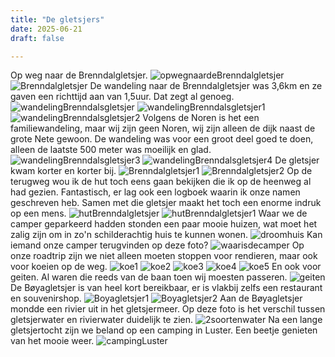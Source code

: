 ```yaml
---
title: "De gletsjers"
date: 2025-06-21
draft: false

---
```


Op weg naar de Brenndalgletsjer.
![opwegnaardeBrenndalgletsjer](/images/2025-06-21-opwegnaardeBrenndalgletsjer.jpg)
![Brenndalgletsjer](/images/2025-06-21-Brenndalgletsjer.jpg)
De wandeling naar de Brenndalgletsjer was 3,6km en ze gaven een richttijd aan van 1,5uur.
Dat zegt al genoeg.
![wandelingBrenndalsgletsjer](/images/2025-06-21-wandelingBrenndalgletsjer.jpg)
![wandelingBrenndalsgletsjer1](/images/2025-06-21-wandelingBrenndalgletsjer1.jpg)
![wandelingBrenndalsgletsjer2](/images/2025-06-21-wandelingBrenndalgletsjer2.jpg)
Volgens de Noren is het een familiewandeling, maar wij zijn geen Noren, wij zijn alleen de dijk naast de grote Nete gewoon.
De wandeling was voor een groot deel goed te doen, alleen de laatste 500 meter was moeilijk en glad.
![wandelingBrenndalsgletsjer3](/images/2025-06-21-wandelingBrenndalgletsjer3.jpg)
![wandelingBrenndalsgletsjer4](/images/2025-06-21-wandelingBrenndalgletsjer4.jpg)
De gletsjer kwam korter en korter bij.
![Brenndalgletsjer1](/images/2025-06-21-Brenndalgletsjer1.jpg)
![Brenndalgletsjer2](/images/2025-06-21-Brenndalgletsjer2.jpg)
Op de terugweg wou ik de hut toch eens gaan bekijken die ik op de heenweg al had gezien.
Fantastisch, er lag ook een logboek waarin ik onze namen geschreven heb.
Samen met die gletsjer maakt het toch een enorme indruk op een mens.
![hutBrenndalgletsjer](/images/2025-06-21-hutBrenndalgletsjer.jpg)
![hutBrenndalgletsjer1](/images/2025-06-21-hutBrenndalgletsjer1.jpg)
Waar we de camper geparkeerd hadden stonden een paar mooie huizen, wat moet het zalig zijn om in zo'n schilderachtig huis te kunnen wonen.
![droomhuis](/images/2025-06-21-droomhuis.jpg)
Kan iemand onze camper terugvinden op deze foto?
![waarisdecamper](/images/2025-06-21-waarisdecamper.jpg)
Op onze roadtrip zijn we niet alleen moeten stoppen voor rendieren, maar ook voor koeien op de weg.
![koe1](/images/2025-06-21-koe1.jpg)
![koe2](/images/2025-06-21-koe2.jpg)
![koe3](/images/2025-06-21-koe3.jpg)
![koe4](/images/2025-06-21-koe4.jpg)
![koe5](/images/2025-06-21-koe5.jpg)
En ook voor geiten.
Al waren die reeds van de baan toen wij moesten passeren.
![geiten](/images/2025-06-21-geiten.jpg)
De Bøyagletsjer is van heel kort bereikbaar, er is vlakbij zelfs een restaurant en souvenirshop.
![Boyagletsjer1](/images/2025-06-21-Boyagletsjer1.jpg)
![Boyagletsjer2](/images/2025-06-21-Boyagletsjer2.jpg)
Aan de Bøyagletsjer mondde een rivier uit in het gletsjermeer.
Op deze foto is het verschil tussen gletsjerwater en rivierwater duidelijk te zien.
![2soortenwater](/images/2025-06-21-2soortenwater.jpg)
Na een lange gletsjertocht zijn we beland op een camping in Luster.
Een beetje genieten van het mooie weer.
![campingLuster](/images/2025-06-21-campingLuster.jpg)

